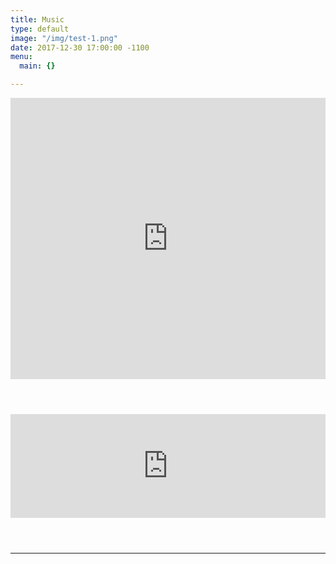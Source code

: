 ```yaml
---
title: Music
type: default
image: "/img/test-1.png"
date: 2017-12-30 17:00:00 -1100
menu:
  main: {}

---
```

<div style="margin-bottom: 2em;padding-bottom: 2em;">
<iframe width="100%" height="450" scrolling="no" frameborder="no" src="https://w.soundcloud.com/player/?url=https%3A//api.soundcloud.com/playlists/126870226&amp;color=%23ff5500&amp;auto_play=false&amp;hide_related=false&amp;show_comments=true&amp;show_user=true&amp;show_reposts=false&amp;show_teaser=true"></iframe>
</div>

<div style="margin-bottom: 2em;padding-bottom: 2em;">
<iframe width="100%" height="166" scrolling="no" frameborder="no" src="https://w.soundcloud.com/player/?url=https%3A//api.soundcloud.com/tracks/214127333&amp;color=%23ff5500&amp;auto_play=false&amp;hide_related=false&amp;show_comments=true&amp;show_user=true&amp;show_reposts=false&amp;show_teaser=true"></iframe>
</div>
<hr>

